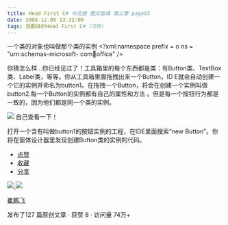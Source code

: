 ```yaml
---
title: Head First C# 中文版 图文皆译 第三章 page93
date: 2008-12-05 13:32:00
tags: 我翻译的Head First C#（习作）
---
```

一个类的对象也叫做那个类的实例  <?xml:namespace prefix = o ns = "urn:schemas-microsoft-
com:office:office" />

你猜怎么样...你已经见过了！工具箱里的每个东西都是类：有Button类、TextBox类、Label类，等等。你从工具箱里面拖拽出来一个Button，ID
E就会自动创建一个它的实例并命名为button1。在拖拽一个Button，将会在创建一个实例叫做button2.每一个Button的实例都有自己的属性和方法
。但是每一个按钮行为都是一致的，因为他们都是同一个类的实例。

![](https://p-blog.csdn.net/images/p_blog_csdn_net/cuipengfei1/EntryImages/20081205/%E6%88%AA%E5%9B%BE00.jpg) 自己查看一下！

打开一个含有叫做button1的按钮实例的工程，在IDE里面搜索“new Button”。你将在窗体设计器里发现创建Button类的实例的代码。

  * [ 点赞  ](javascript:;)
  * [ 收藏  ](javascript:;)
  * [ 分享 ](javascript:;)

[ ![](https://profile.csdnimg.cn/5/2/5/3_cuipengfei1)
![](https://g.csdnimg.cn/static/user-reg-year/1x/11.png)
](https://blog.csdn.net/cuipengfei1)

[ 崔鹏飞 ](https://blog.csdn.net/cuipengfei1)

发布了127 篇原创文章  ·  获赞 8  ·  访问量 74万+

